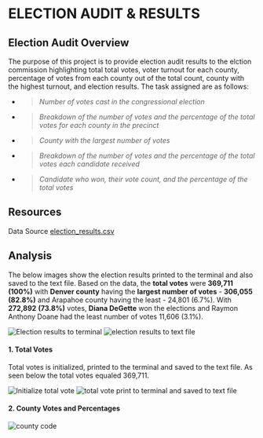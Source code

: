 # ELECTION AUDIT & RESULTS


## Election Audit Overview

The purpose of this project is to provide election audit results to the elction commission highlighting total total votes, voter turnout for each county, percentage of votes from each county out of the total count, county with the highest turnout, and election results. The task assigned are as follows:

* >*Number of votes cast in the congressional election*
* >*Breakdown of the number of votes and the percentage of the total votes for each county in the precinct*
* >*County with the largest number of votes*
* >*Breakdown of the number of votes and the percentage of the total votes each candidate received*
* >*Candidate who won, their vote count, and the percentage of the total votes*


## Resources
Data Source [election_results.csv](https://github.com/Kwas45/Election_Analysis/blob/main/Resources/election_results.csv)

## Analysis
The below images show the election results printed to the terminal and also saved to the text file. Based on the data, the **total votes** were **369,711** **(100%)** with **Denver county** having the **largest number of votes** - **306,055** **(82.8%)** and Arapahoe county having the least - 24,801 (6.7%). With **272,892** **(73.8%)** votes, **Diana DeGette** won the elections and Raymon Anthony Doane had the least number of votes 11,606 (3.1%).

![Election results to terminal](https://user-images.githubusercontent.com/102786356/166120474-6b813e6f-d3fe-4465-8579-b96b6dcd27a0.png)
![election results to text file](https://user-images.githubusercontent.com/102786356/166120477-f212d77d-8d0f-4f81-babc-34e848ac4439.png)


#### 1. Total Votes
Total votes is initialized, printed to the terminal and saved to the text file. As seen below the total votes equaled 369,711.  

![Initialize total vote](https://user-images.githubusercontent.com/102786356/166119664-181082a0-f682-4ee1-a78f-182166347361.png)
![total vote print to terminal and saved to text file](https://user-images.githubusercontent.com/102786356/166119681-cdfbf911-f214-4686-8321-a652a4b5abb4.png)


#### 2. County Votes and Percentages


![county code ](https://user-images.githubusercontent.com/102786356/166120263-d9768980-87e2-4204-be37-f7fa53fd25d0.png)


